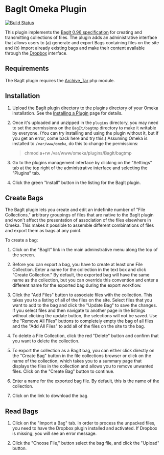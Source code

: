 # BagIt Omeka Plugin

[![Build
Status](https://secure.travis-ci.org/scholarslab/BagItPlugin.png)](http://travis-ci.org/scholarslab/BagItPlugin)

This plugin implements the [BagIt 0.96 specification] for creating and
transmitting collections
of files. The plugin adds an administrative interface that allows users
to (a) generate and export Bags containing files on the site and (b)
import already existing bags and make their content available through
the [Dropbox] interface.

[BagIt 0.96 specification]: https://wiki.ucop.edu/display/Curation/BagIt 
[Dropbox]: http://omeka.org/codex/Plugins/Dropbox

## Requirements

The BagIt plugin requires the [Archive_Tar] php module.

[Archive_Tar]: http://pear.php.net/package/Archive_Tar

## Installation

1. Upload the BagIt plugin directory to the plugins directory of your
   Omeka installation. See the [Installing a Plugin] page for details.

[Installing a Plugin]: http://omeka.org/codex/Installing_a_Plugin

2. Once it's uploaded and unzipped in the `plugins` directory, you may need to
set the permissions on the `BagIt/bagtmp` directory to make it writable by
everyone. (You can try installing and using the plugin without it, but if you
get an error, come back here and try this.) Assuming Omeka is installed to
`/var/www/omeka`, do this to change the permissions:

   > chmod a+rw /var/www/omeka/plugins/BagIt/bagtmp

3. Go to the plugins management interface by clicking on the "Settings"
   tab at the top right of the administrative interface and selecting
the "Plugins" tab.

4. Click the green "Install" button in the listing for the BagIt plugin.

## Create Bags

The BagIt plugin lets you create and edit an indefinite
number of "File Collections," arbitrary groupings of files that are native to the BagIt plugin and won't affect the presentation of association of the files elsewhere in Omeka. This makes it possible to assemble  different
combinations of files and export them as bags at any point.

To create a bag:

1. Click on the "BagIt" link in the main adminstrative menu along the
   top of the screen.

2. Before you can export a bag, you have to create at least one File
   Collection. Enter a name for the collection in the text box and click
"Create Collection." By default, the exported bag will have the same
name as the collection, but you can override this convention and enter a
different name for the exported bag during the export workflow.

3. Click the "Add Files" button to associate files with the collection.
   This takes you to a listing of all of the files on the site. Select
files that you want to add to the bag and click the "Update Bag" to save
the changes. If you select files and then navigate to another page in
the listings without clicking the update button, the selections will not be saved. Use the "Remove All Files" buttons to completely empty the bag of all files and the "Add All Files" to add all of the files on the site to the bag.

4. To delete a File Collection, click the red "Delete" button and
   confirm that you want to delete the collection.

5. To export the collection as a BagIt bag, you can either click
   directly on the "Create Bag" button in the file collections browser
or click on the name of the collection, which takes you to a summary
page that displays the files in the collection and allows you to remove
unwanted files. Click on the "Create Bag" button to continue.

5. Enter a name for the exported bag file. By default, this is the name
   of the collection.

6. Click on the link to download the bag.

## Read Bags

1. Click on the "Import a Bag" tab. In order to process the unpacked
   files, you need to have the Dropbox plugin installed and activated.
If Dropbox is missing, you will see an error message.

2. Click the "Choose File," button  select the bag file, and click the
   "Upload" button.
